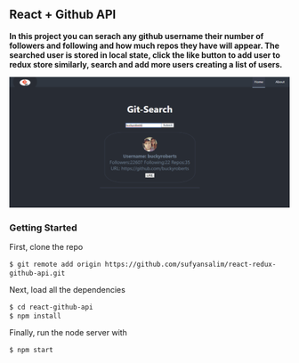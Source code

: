 ## React + Github API

__In this project you can serach any github username their number of followers and following and how much repos they have will appear.
The searched user is stored in local state, click the like button to add user to redux store similarly, search and add more users creating a list of users.__

![Github Search](search.png)

### Getting Started

First, clone the repo

```
$ git remote add origin https://github.com/sufyansalim/react-redux-github-api.git
```

Next, load all the dependencies  

```
$ cd react-github-api
$ npm install
``` 
Finally, run the node server with

```
$ npm start
```
 
